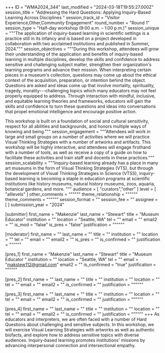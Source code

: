 +++
ID = "WMA2024_344"
last_modified = "2024-03-18T19:55:27.000Z"
session_title = "Addressing the Hard Questions: Applying Inquiry-Based Learning Across Disciplines "
session_track_id = "Visitor Experience,Other,Community Engagement"
round_number = "Round 1"
session_type = "Half-day workshop (9:00 a.m. – 1:00 p.m.)"
session_unique = """The application of inquiry-based learning in scientific settings is a practice still in its infancy and is based on a project developed in collaboration with two acclaimed institutions and published in Summer, 2024."""
session_objectives = """During this workshop, attendees will grow their understanding of the application and benefits of inquiry-based learning in multiple disciplines, develop the skills and confidence to address sensitive and challenging subject matter, strengthen their organization's learning programs and advance their mission. When interpreting certain pieces in a museum's collection, questions may come up about the ethical context of the acquisition, preparation, or intention behind the object. Questions are asked and ideas come up that involve mortality, spirituality, tragedy, morality---challenging topics which many educators may not feel properly equipped to address. Through interaction with mindful, inclusive, and equitable learning theories and frameworks, educators will gain the skills and confidence to turn these questions and ideas into conversations that propel emotional intelligence and encourage positive action. 

This workshop is built on a foundation of social and cultural sensitivity, respect for all abilities and backgrounds, and honors multiple ways of knowing and being."""
session_engagement = """Attendees will work in large and small groups on a number of activities where we will practice Visual Thinking Strategies with a number of artworks and artifacts. This workshop will be highly interactive, and attendees will engage firsthand with a number of tools, as well as receive a copy of a guide on how to facilitate these activities and train staff and docents in these practices."""
session_scalability = """Inquiry-based learning already has a place in many art museums in the form of Visual Thinking Strategies (VTS), but through the development of Visual Thinking Strategies in Science (VTSS), inquiry-based learning is becoming a staple in education programs at  scientific institutions like history museums, natural history museums, zoos, aquaria, botanical gardens, and more. 
"""
audience = [ "curators","other" ]
level = [ "alllevels" ]
other_comments = """"""
theme_relationship = """"""
theme_comments = """"""
session_format = ""
session_fee = ""
assignee = [  ]
submission_year = "2024"

[submitter]
first_name = "Makenzie"
last_name = "Stewart"
title = "Museum Educator"
institution = ""
location = "Seattle, WA"
tel = ""
email = ""
email2 = ""
is_mod = "false"
is_pres = "false"
justification = """"""

[moderator]
first_name = ""
last_name = ""
title = ""
institution = ""
location = ""
tel = ""
email = ""
email2 = ""
is_pres = ""
is_confirmed = ""
justification = """"""

[pres_1]
first_name = "Makenzie"
last_name = "Stewart"
title = "Museum Educator "
institution = ""
location = "Seattle, WA"
tel = ""
email = "makstew112@gmail.com"
email2 = ""
is_confirmed = "true"
justification = """"""

[pres_2]
first_name = ""
last_name = ""
title = ""
institution = ""
location = ""
tel = ""
email = ""
email2 = ""
is_confirmed = ""
justification = """"""

[pres_3]
first_name = ""
last_name = ""
title = ""
institution = ""
location = ""
tel = ""
email = ""
email2 = ""
is_confirmed = ""
justification = """"""

[pres_4]
first_name = ""
last_name = ""
title = ""
institution = ""
location = ""
tel = ""
email = ""
email2 = ""
is_confirmed = ""
justification = """"""
+++
As educators and interpreters, we are often faced with a number of Hard Questions about challenging and sensitive subjects. In this workshop, we will exercise Visual Learning Strategies with artworks as well as authentic biofacts, and explore how to address sensitive topics with diverse audiences. Inquiry-based learning promotes institutions' missions by advancing interpersonal connection and intersectional empathy. 
